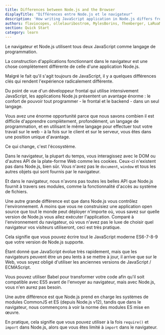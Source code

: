 ```yaml
---
title: Differences between Node.js and the Browser
displayTitle: "Différences entre Node.js et le navigateur"
description: 'How writing JavaScript application in Node.js differs from programming for the Web inside the browser'
authors: flaviocopes, ollelauribostrom, MylesBorins, fhemberger, LaRuaNa, ahmadawais, karlhorky, AugustinMauroy
section: Quick Start
category: learn
---
```


Le navigateur et Node.js utilisent tous deux JavaScript comme langage de programmation.

La construction d'applications fonctionnant dans le navigateur est une chose complètement différente de celle d'une application Node.js.

Malgré le fait qu'il s'agit toujours de JavaScript, il y a quelques différences clés qui rendent l'expérience radicalement différente.

Du point de vue d'un développeur frontal qui utilise intensivement JavaScript, les applications Node.js présentent un avantage énorme : le confort de pouvoir tout programmer - le frontal et le backend - dans un seul langage.

Vous avez une énorme opportunité parce que nous savons combien il est difficile d'apprendre complètement, profondément, un langage de programmation, et en utilisant le même langage pour effectuer tout votre travail sur le web - à la fois sur le client et sur le serveur, vous êtes dans une position unique d'avantage.

Ce qui change, c'est l'écosystème.

Dans le navigateur, la plupart du temps, vous interagissez avec le DOM ou d'autres API de la plate-forme Web comme les cookies. Ceux-ci n'existent pas dans Node.js, bien sûr. Vous n'avez pas le `document`, `window` et tous les autres objets qui sont fournis par le navigateur.

Et dans le navigateur, nous n'avons pas toutes les belles API que Node.js fournit à travers ses modules, comme la fonctionnalité d'accès au système de fichiers.

Une autre grande différence est que dans Node.js vous contrôlez l'environnement. À moins que vous ne construisiez une application open source que tout le monde peut déployer n'importe où, vous savez sur quelle version de Node.js vous allez exécuter l'application. Comparé à l'environnement du navigateur, où vous n'avez pas le luxe de choisir quel navigateur vos visiteurs utiliseront, ceci est très pratique.

Cela signifie que vous pouvez écrire tout le JavaScript moderne ES6-7-8-9 que votre version de Node.js supporte.

Étant donné que JavaScript évolue très rapidement, mais que les navigateurs peuvent être un peu lents à se mettre à jour, il arrive que sur le Web, vous soyez obligé d'utiliser les anciennes versions de JavaScript / ECMAScript.

Vous pouvez utiliser Babel pour transformer votre code afin qu'il soit compatible avec ES5 avant de l'envoyer au navigateur, mais avec Node.js, vous n'en aurez pas besoin.

Une autre différence est que Node.js prend en charge les systèmes de modules CommonJS et ES (depuis Node.js v12), tandis que dans le navigateur, nous commençons à voir la norme des modules ES mise en œuvre.

En pratique, cela signifie que vous pouvez utiliser à la fois `require()` et `import` dans Node.js, alors que vous êtes limité à `import` dans le navigateur.
